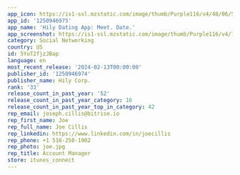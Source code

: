 ```yaml
---
app_icon: https://is1-ssl.mzstatic.com/image/thumb/Purple116/v4/48/06/5a/48065a11-c676-8693-3db5-119c04ed70eb/AppIcon-0-0-1x_U007emarketing-0-7-0-85-220.png/1024x1024bb.png
app_id: '1250946975'
app_name: 'Hily Dating App: Meet. Date.'
app_screenshot: https://is1-ssl.mzstatic.com/image/thumb/Purple116/v4/74/4b/53/744b53f5-c970-f13a-cfe9-d91f49d3193d/010a7707-85aa-4b8b-8f8d-1a3e1099b453_07_150923_01_0000_ALL_En_MainScreensNewItIphoneMockup_Iphone_ASO_1242x2208.jpg/1242x2208bb.png
category: Social Networking
country: US
id: 5YuT2fjzJBap
language: en
most_recent_release: '2024-02-13T00:00:00'
publisher_id: '1250946974'
publisher_name: Hily Corp.
rank: '33'
release_count_in_past_year: '52'
release_count_in_past_year_category: 16
release_count_in_past_year_top_in_category: 42
rep_email: joseph.cillis@bitrise.io
rep_first_name: Joe
rep_full_name: Joe Cillis
rep_linkedin: https://www.linkedin.com/in/joecillis
rep_phone: +1 518-258-1902
rep_photo: joe.jpg
rep_title: Account Manager
store: itunes_connect
---
```

